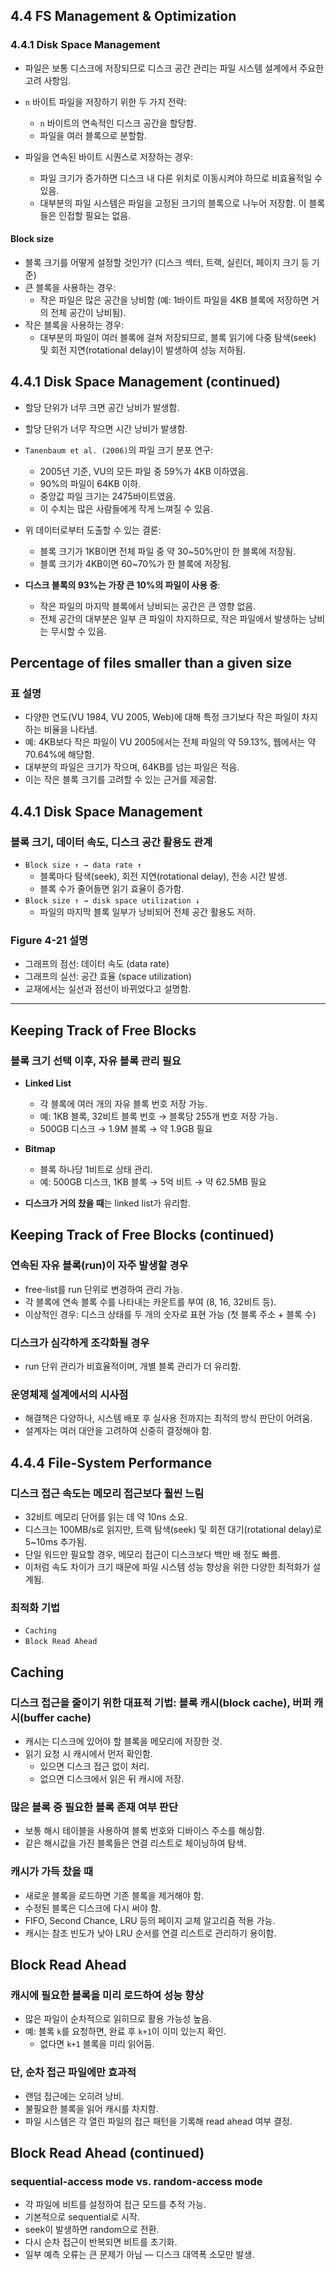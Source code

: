 ## 4.4 FS Management & Optimization

### 4.4.1 Disk Space Management
- 파일은 보통 디스크에 저장되므로 디스크 공간 관리는 파일 시스템 설계에서 주요한 고려 사항임.
- `n` 바이트 파일을 저장하기 위한 두 가지 전략:
  - `n` 바이트의 연속적인 디스크 공간을 할당함.
  - 파일을 여러 블록으로 분할함.

- 파일을 연속된 바이트 시퀀스로 저장하는 경우:
  - 파일 크기가 증가하면 디스크 내 다른 위치로 이동시켜야 하므로 비효율적일 수 있음.
  - 대부분의 파일 시스템은 파일을 고정된 크기의 블록으로 나누어 저장함. 이 블록들은 인접할 필요는 없음.

#### Block size
- 블록 크기를 어떻게 설정할 것인가? (디스크 섹터, 트랙, 실린더, 페이지 크기 등 기준)
- 큰 블록을 사용하는 경우:
  - 작은 파일은 많은 공간을 낭비함 (예: 1바이트 파일을 4KB 블록에 저장하면 거의 전체 공간이 낭비됨).
- 작은 블록을 사용하는 경우:
  - 대부분의 파일이 여러 블록에 걸쳐 저장되므로, 블록 읽기에 다중 탐색(seek) 및 회전 지연(rotational delay)이 발생하여 성능 저하됨.

## 4.4.1 Disk Space Management (continued)

- 할당 단위가 너무 크면 공간 낭비가 발생함.
- 할당 단위가 너무 작으면 시간 낭비가 발생함.

- `Tanenbaum et al. (2006)`의 파일 크기 분포 연구:
  - 2005년 기준, VU의 모든 파일 중 59%가 4KB 이하였음.
  - 90%의 파일이 64KB 이하.
  - 중앙값 파일 크기는 2475바이트였음.
  - 이 수치는 많은 사람들에게 작게 느껴질 수 있음.

- 위 데이터로부터 도출할 수 있는 결론:
  - 블록 크기가 1KB이면 전체 파일 중 약 30~50%만이 한 블록에 저장됨.
  - 블록 크기가 4KB이면 60~70%가 한 블록에 저장됨.

- **디스크 블록의 93%는 가장 큰 10%의 파일이 사용 중**:
  - 작은 파일의 마지막 블록에서 낭비되는 공간은 큰 영향 없음.
  - 전체 공간의 대부분은 일부 큰 파일이 차지하므로, 작은 파일에서 발생하는 낭비는 무시할 수 있음.

## Percentage of files smaller than a given size

### 표 설명
- 다양한 연도(VU 1984, VU 2005, Web)에 대해 특정 크기보다 작은 파일이 차지하는 비율을 나타냄.
- 예: 4KB보다 작은 파일이 VU 2005에서는 전체 파일의 약 59.13%, 웹에서는 약 70.64%에 해당함.
- 대부분의 파일은 크기가 작으며, 64KB를 넘는 파일은 적음.
- 이는 작은 블록 크기를 고려할 수 있는 근거를 제공함.

## 4.4.1 Disk Space Management

### 블록 크기, 데이터 속도, 디스크 공간 활용도 관계
- `Block size ↑ → data rate ↑`
  - 블록마다 탐색(seek), 회전 지연(rotational delay), 전송 시간 발생.
  - 블록 수가 줄어들면 읽기 효율이 증가함.
- `Block size ↑ → disk space utilization ↓`
  - 파일의 마지막 블록 일부가 낭비되어 전체 공간 활용도 저하.

### Figure 4-21 설명
- 그래프의 점선: 데이터 속도 (data rate)
- 그래프의 실선: 공간 효율 (space utilization)
- 교재에서는 실선과 점선이 바뀌었다고 설명함.

---

## Keeping Track of Free Blocks

### 블록 크기 선택 이후, 자유 블록 관리 필요
- **Linked List**
  - 각 블록에 여러 개의 자유 블록 번호 저장 가능.
  - 예: 1KB 블록, 32비트 블록 번호 → 블록당 255개 번호 저장 가능.
  - 500GB 디스크 → 1.9M 블록 → 약 1.9GB 필요

- **Bitmap**
  - 블록 하나당 1비트로 상태 관리.
  - 예: 500GB 디스크, 1KB 블록 → 5억 비트 → 약 62.5MB 필요

- **디스크가 거의 찼을 때**는 linked list가 유리함.

## Keeping Track of Free Blocks (continued)

### 연속된 자유 블록(run)이 자주 발생할 경우
- free-list를 run 단위로 변경하여 관리 가능.
- 각 블록에 연속 블록 수를 나타내는 카운트를 부여 (8, 16, 32비트 등).
- 이상적인 경우: 디스크 상태를 두 개의 숫자로 표현 가능 (첫 블록 주소 + 블록 수)

### 디스크가 심각하게 조각화될 경우
- run 단위 관리가 비효율적이며, 개별 블록 관리가 더 유리함.

### 운영체제 설계에서의 시사점
- 해결책은 다양하나, 시스템 배포 후 실사용 전까지는 최적의 방식 판단이 어려움.
- 설계자는 여러 대안을 고려하여 신중히 결정해야 함.

## 4.4.4 File-System Performance

### 디스크 접근 속도는 메모리 접근보다 훨씬 느림
- 32비트 메모리 단어를 읽는 데 약 10ns 소요.
- 디스크는 100MB/s로 읽지만, 트랙 탐색(seek) 및 회전 대기(rotational delay)로 5~10ms 추가됨.
- 단일 워드만 필요할 경우, 메모리 접근이 디스크보다 백만 배 정도 빠름.
- 이처럼 속도 차이가 크기 때문에 파일 시스템 성능 향상을 위한 다양한 최적화가 설계됨.

### 최적화 기법
- `Caching`
- `Block Read Ahead`

## Caching

### 디스크 접근을 줄이기 위한 대표적 기법: 블록 캐시(block cache), 버퍼 캐시(buffer cache)
- 캐시는 디스크에 있어야 할 블록을 메모리에 저장한 것.
- 읽기 요청 시 캐시에서 먼저 확인함.
  - 있으면 디스크 접근 없이 처리.
  - 없으면 디스크에서 읽은 뒤 캐시에 저장.

### 많은 블록 중 필요한 블록 존재 여부 판단
- 보통 해시 테이블을 사용하여 블록 번호와 디바이스 주소를 해싱함.
- 같은 해시값을 가진 블록들은 연결 리스트로 체이닝하여 탐색.

### 캐시가 가득 찼을 때
- 새로운 블록을 로드하면 기존 블록을 제거해야 함.
- 수정된 블록은 디스크에 다시 써야 함.
- FIFO, Second Chance, LRU 등의 페이지 교체 알고리즘 적용 가능.
- 캐시는 참조 빈도가 낮아 LRU 순서를 연결 리스트로 관리하기 용이함.

## Block Read Ahead

### 캐시에 필요한 블록을 미리 로드하여 성능 향상
- 많은 파일이 순차적으로 읽히므로 활용 가능성 높음.
- 예: 블록 `k`를 요청하면, 완료 후 `k+1`이 이미 있는지 확인.
  - 없다면 `k+1` 블록을 미리 읽어둠.

### 단, 순차 접근 파일에만 효과적
- 랜덤 접근에는 오히려 낭비.
- 불필요한 블록을 읽어 캐시를 차지함.
- 파일 시스템은 각 열린 파일의 접근 패턴을 기록해 read ahead 여부 결정.

## Block Read Ahead (continued)

### sequential-access mode vs. random-access mode
- 각 파일에 비트를 설정하여 접근 모드를 추적 가능.
- 기본적으로 sequential로 시작.
- seek이 발생하면 random으로 전환.
- 다시 순차 접근이 반복되면 비트를 초기화.
- 일부 예측 오류는 큰 문제가 아님 — 디스크 대역폭 소모만 발생.

